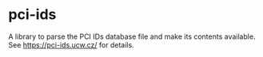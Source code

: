 # pci-ids
A library to parse the PCI IDs database file and make its contents available. See https://pci-ids.ucw.cz/ for details.
